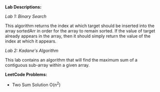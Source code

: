 **Lab Descriptions:**

_Lab 1: Binary Search_

This algorithm returns the index at which target should be inserted 
into the array sortedArr in order for the array to remain sorted. If 
the value of target already appears in the array, then it should 
simply return the value of the index at which it appears.

_Lab 2: Kadane's Algorithm_

This lab contains an algorithm that will find the maximum sum 
of a contiguous sub-array within a given array.

**LeetCode Problems:**
- Two Sum Solution O(n<sup>2</sup>)
